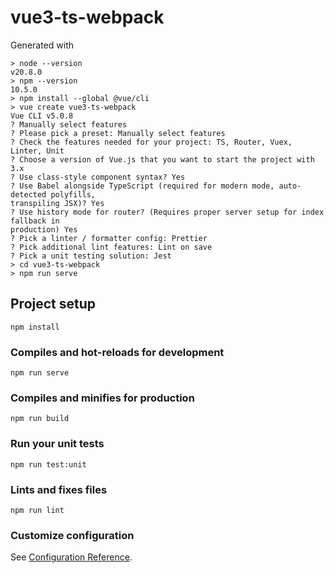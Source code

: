 # vue3-ts-webpack

Generated with

```
> node --version
v20.8.0
> npm --version
10.5.0
> npm install --global @vue/cli
> vue create vue3-ts-webpack
Vue CLI v5.0.8
? Manually select features
? Please pick a preset: Manually select features
? Check the features needed for your project: TS, Router, Vuex, Linter, Unit
? Choose a version of Vue.js that you want to start the project with 3.x
? Use class-style component syntax? Yes
? Use Babel alongside TypeScript (required for modern mode, auto-detected polyfills,
transpiling JSX)? Yes
? Use history mode for router? (Requires proper server setup for index fallback in
production) Yes
? Pick a linter / formatter config: Prettier
? Pick additional lint features: Lint on save
? Pick a unit testing solution: Jest
> cd vue3-ts-webpack
> npm run serve
```

## Project setup
```
npm install
```

### Compiles and hot-reloads for development
```
npm run serve
```

### Compiles and minifies for production
```
npm run build
```

### Run your unit tests
```
npm run test:unit
```

### Lints and fixes files
```
npm run lint
```

### Customize configuration
See [Configuration Reference](https://cli.vuejs.org/config/).
